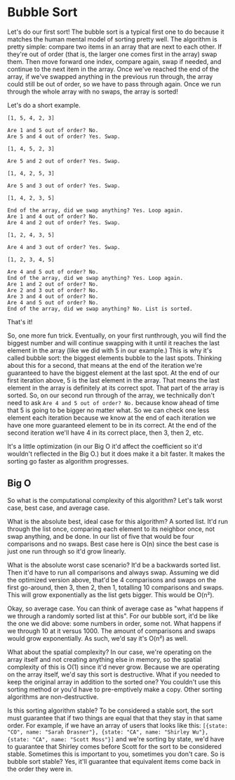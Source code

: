 # Bubble Sort

Let's do our first sort! The bubble sort is a typical first one to do because it matches the human mental model of sorting pretty well. The algorithm is pretty simple: compare two items in an array that are next to each other. If they're out of order (that is, the larger one comes first in the array) swap them. Then move forward one index, compare again, swap if needed, and continue to the next item in the array. Once we've reached the end of the array, if we've swapped anything in the previous run through, the array could still be out of order, so we have to pass through again. Once we run through the whole array with no swaps, the array is sorted!

Let's do a short example.

```
[1, 5, 4, 2, 3]

Are 1 and 5 out of order? No.
Are 5 and 4 out of order? Yes. Swap.

[1, 4, 5, 2, 3]

Are 5 and 2 out of order? Yes. Swap.

[1, 4, 2, 5, 3]

Are 5 and 3 out of order? Yes. Swap.

[1, 4, 2, 3, 5]

End of the array, did we swap anything? Yes. Loop again.
Are 1 and 4 out of order? No.
Are 4 and 2 out of order? Yes. Swap.

[1, 2, 4, 3, 5]

Are 4 and 3 out of order? Yes. Swap.

[1, 2, 3, 4, 5]

Are 4 and 5 out of order? No.
End of the array, did we swap anything? Yes. Loop again.
Are 1 and 2 out of order? No.
Are 2 and 3 out of order? No.
Are 3 and 4 out of order? No.
Are 4 and 5 out of order? No.
End of the array, did we swap anything? No. List is sorted.
```

That's it!

So, one more fun trick. Eventually, on your first runthrough, you will find the biggest number and will continue swapping with it until it reaches the last element in the array (like we did with 5 in our example.) This is why it's called bubble sort: the biggest elements bubble to the last spots. Thinking about this for a second, that means at the end of the iteration we're guaranteed to have the biggest element at the last spot. At the end of our first iteration above, 5 is the last element in the array. That means the last element in the array is definitely at its correct spot. That part of the array is sorted. So, on our second run through of the array, we technically don't need to ask `Are 4 and 5 out of order? No.` because know ahead of time that 5 is going to be bigger no matter what. So we can check one less element each iteration because we know at the end of each iteration we have one more guaranteed element to be in its correct. At the end of the second iteration we'll have 4 in its correct place, then 3, then 2, etc.

It's a little optimization (in our Big O it'd affect the coefficient so it'd wouldn't reflected in the Big O.) but it does make it a bit faster. It makes the sorting go faster as algorithm progresses.

## Big O

So what is the computational complexity of this algorithm? Let's talk worst case, best case, and average case.

What is the absolute best, ideal case for this algorithm? A sorted list. It'd run through the list once, comparing each element to its neighbor once, not swap anything, and be done. In our list of five that would be four comparisons and no swaps. Best case here is O(n) since the best case is just one run through so it'd grow linearly.

What is the absolute worst case scenario? It'd be a backwards sorted list. Then it'd have to run all comparisons and always swap. Assuming we did the optimized version above, that'd be 4 comparisons and swaps on the first go-around, then 3, then 2, then 1, totalling 10 comparisons and swaps. This will grow exponentially as the list gets bigger. This would be O(n²).

Okay, so average case. You can think of average case as "what happens if we through a randomly sorted list at this". For our bubble sort, it'd be like the one we did above: some numbers in order, some not. What happens if we through 10 at it versus 1000. The amount of comparisons and swaps would grow exponentially. As such, we'd say it's O(n²) as well.

What about the spatial complexity? In our case, we're operating on the array itself and not creating anything else in memory, so the spatial complexity of this is O(1) since it'd never grow. Because we are operating on the array itself, we'd say this sort is destructive. What if you needed to keep the original array in addition to the sorted one? You couldn't use this sorting method or you'd have to pre-emptively make a copy. Other sorting algorithms are non-destructive.

Is this sorting algorithm stable? To be considered a stable sort, the sort must guarantee that if two things are equal that that they stay in that same order. For example, if we have an array of users that looks like this: `[{state: "CO", name: "Sarah Drasner"}, {state: "CA", name: "Shirley Wu"}, {state: "CA", name: "Scott Moss"}]` and we're sorting by state, we'd have to guarantee that Shirley comes before Scott for the sort to be considered stable. Sometimes this is important to you, sometimes you don't care. So is bubble sort stable? Yes, it'll guarantee that equivalent items come back in the order they were in.
